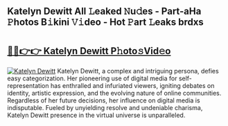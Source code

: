 ## Katelyn Dewitt All 𝙻eaked 𝙽u𝚍es - Part-aHa 𝙿hotos B𝚒kini 𝚅𝚒deo - Hot 𝙿art 𝙻eaks brdxs

# <h2><a href="http://ld4kdp.urlbe.top/?page=Katelyn+Dewitt">🔗🔗👉👉 Katelyn Dewitt P𝚑oto𝚜Vid𝚎o</a></h2>

[![Katelyn Dewitt](https://i.imgur.com/eBuTRDB.gif)](http://ld4kdp.urlbe.top/?page=Katelyn+Dewitt)
Katelyn Dewitt, a complex and intriguing persona, defies easy categorization. Her pioneering use of digital media for self-representation has enthralled and infuriated viewers, igniting debates on identity, artistic expression, and the evolving nature of online communities. Regardless of her future decisions, her influence on digital media is indisputable. Fueled by unyielding resolve and undeniable charisma, Katelyn Dewitt presence in the virtual universe is unparalleled.
